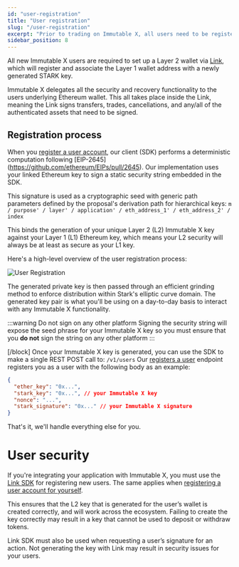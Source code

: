 ```yaml
---
id: "user-registration"
title: "User registration"
slug: "/user-registration"
excerpt: "Prior to trading on Immutable X, all users need to be registered"
sidebar_position: 8
---
```

All new Immutable X users are required to set up a Layer 2 wallet via [Link](../guides/link-sdk/index.md), which will register and associate the Layer 1 wallet address with a newly generated STARK key.

Immutable X delegates all the security and recovery functionality to the users underlying Ethereum wallet. This all takes place inside the Link, meaning the Link signs transfers, trades, cancellations, and any/all of the authenticated assets that need to be signed.

## Registration process
When you [register a user account](../guides/getting-started-guide.md#register-a-user-account), our client (SDK) performs a deterministic computation following [EIP-2645] (https://github.com/ethereum/EIPs/pull/2645). Our implementation uses your linked Ethereum key to sign a static security string embedded in the SDK. 

This signature is used as a cryptographic seed with generic path parameters defined by the proposal's derivation path for hierarchical keys: 
`m / purpose' / layer' / application' / eth_address_1' / eth_address_2' / index`

This binds the generation of your unique Layer 2 (L2) Immutable X key against your Layer 1 (L1) Ethereum key, which means your L2 security will always be at least as secure as your L1 key. 

Here's a high-level overview of the user registration process:

![User Registration](/img/user-registration.png 'User Registration')

The generated private key is then passed through an efficient grinding method to enforce distribution within Stark's elliptic curve domain. The generated key pair is what you'll be using on a day-to-day basis to interact with any Immutable X functionality.

:::warning Do not sign on any other platform
Signing the security string will expose the seed phrase for your Immutable X key so you must ensure that you **do not** sign the string on any other platform
:::

[/block]
Once your Immutable X key is generated, you can use the SDK to make a single REST POST call to: `/v1/users`
Our [registers a user](/reference#/operations/registerUser) endpoint registers you as a user with the following body as an example:
```json
{
  "ether_key": "0x...",
  "stark_key": "0x...", // your Immutable X key
  "nonce": "...",
  "stark_signature": "0x..." // your Immutable X signature
}
```
That's it, we'll handle everything else for you.

# User security
If you're integrating your application with Immutable X, you must use the [Link SDK](../guides/link-sdk/index.md) for registering new users. The same applies when [registering a user account for yourself](../guides/getting-started-guide.md#register-a-user-account).

This ensures that the L2 key that is generated for the user’s wallet is created correctly, and will work across the ecosystem. Failing to create the key correctly may result in a key that cannot be used to deposit or withdraw tokens.

Link SDK must also be used when requesting a user’s signature for an action. Not generating the key with Link may result in security issues for your users.